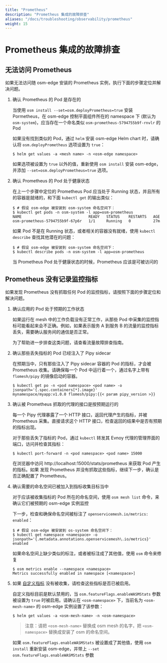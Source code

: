 ```yaml
---
title: "Prometheus"
description: "Prometheus 集成的故障排查"
aliases: "/docs/troubleshooting/observability/prometheus"
weight: 15
---
```


# Prometheus 集成的故障排查

## 无法访问 Prometheus

如果无法访问随 osm-edge 安装的 Prometheus 实例，执行下面的步骤定位并解决问题。

1. 确认 Prometheus 的 Pod 是存在的

    当使用 `osm install --set=osm.deployPrometheus=true` 安装 Pormetheus，在 osm-edge 控制平面组件所在的 namespace 下 (默认为 `osm-system`)，应当存在一个命名类似 `osm-prometheus-5794755b9f-rnvlr` 的 Pod

    如果没有找到类似的 Pod，通过 `helm` 安装 osm-edge Helm chart 时，请确认将 `osm.deployPrometheus` 选项设置为 `true`：

    ```console
    $ helm get values -a <mesh name> -n <osm-edge namespace>
    ```

    如果选项被设置为 `true` 以外的值，重新使用 `osm install` 安装 osm-edge，并添加 `--set=osm.deployPrometheus=true` 选项。

2. 确认 Prometheus 的 Pod 处于健康状态

    在上一个步骤中定位的 Prometheus Pod 应当处于 Running 状态，并且所有的容器是就绪的，和下面 `kubectl get` 的输出类似：

    ```console
    $ # 假设 osm-edge 被安装到 osm-system 命名空间下：
    $ kubectl get pods -n osm-system -l app=osm-prometheus
    NAME                              READY   STATUS    RESTARTS   AGE
    osm-prometheus-5794755b9f-67p6r   1/1     Running   0          27m
    ```

    如果 Pod 不是在 Running 状态，或者相关的容器没有就绪，使用 `kubectl describe` 查找其他潜在的问题：

    ```console
    $ # 假设 osm-edge 被安装到 osm-system 命名空间下：
    $ kubectl describe pods -n osm-system -l app=osm-prometheus
    ```

    当 Prometheus Pod 处于健康状态的时候，Prometheus 应该是可被访问的

## Prometheus 没有记录监控指标

如果发现 Prometheus 没有抓取任何 Pod 的监控指标，请按照下面的步骤定位和解决问题。

1. 确认应用的 Pod 处于预期的工作状态

    如果运行在 mesh 中的工作负载没有正常工作，从那些 Pod 中采集的监控指标可能看起来会不正确。例如，如果表示服务 A 到服务 B 的流量的监控指标丢失，需要确认服务间的通信是否正常。

    为了帮助进一步排查这类问题，请查看流量故障排查指南。

2. 确认那些丢失指标的 Pod 已经注入了 Pipy sidecar

    在预期当中，只有那些注入了 Pipy sidecar 容器的 Pod 的指标，才会被 Prometheus 收集。请确保每一个 Pod 中运行着一个，通过名字上带有 `flomesh/pipy` 的镜像启动的容器。

    ```console
    $ kubectl get po -n <pod namespace> <pod name> -o jsonpath='{.spec.containers[*].image}'
    mynamespace/myapp:v1.0.0 flomesh/pipy:{{< param pipy_version >}}
    ```
3. 确认被 Prometheus 抓取的代理的接口是按预期运行的

    每一个 Pipy 代理暴露了一个 HTTP 接口，返回代理产生的指标，并被 Prometheus 采集。直接请求这个 HTTP 接口，检查返回的结果中是否有预期的指标出现。

    对于那些丢失了指标的 Pod，通过 `kubectl` 转发其 Evnoy 代理的管理界面的端口，访问并检查其指标：

    ```console
    $ kubectl port-forward -n <pod namespace> <pod name> 15000
    ```

    在浏览器中访问 http://localhost:15000/stats/prometheus 来获取 Pod 产生的指标。如果 发现 Prometheus 并没有抓取这些指标，继续下一步，确认是否正确配置了 Prometheus。

4. 确认需要的命名空间已被加入到指标收集目标当中

    对于应该被收集指标的 Pod 所在的命名空间，使用 `osm mesh list` 命令，来确认它们被预期的 osm-edge 实例监控

    下一步，检查和确保命名空间被标注了 `openservicemesh.io/metrics: enabled`：

    ```console
    $ # 假设 osm-edge 被安装到 os-system 命名空间下：
    $ kubectl get namespace <namespace> -o jsonpath='{.metadata.annotations.openservicemesh\.io/metrics}'
    enabled
    ```

    如果命名空间上缺少类似的标注，或者被标注成了其他值，使用 `osm` 命令来修复

    ```console
    $ osm metrics enable --namespace <namespace>
    Metrics successfully enabled in namespace [<namespace>]
    ```

5. 如果 [自定义指标](/docs/guides/observability/metrics/#custom-metrics) 没有被收集，请检查这些指标是否已被启用。

    自定义指标目前是默认禁用的，当 `osm.featureFlags.enableWASMStats` 参数被设置为 `true` 时被启用。请确认在 `<osm-namespace>` 下，当前名为 `<osm-mesh-name>` 的 osm-edge 实例设置了该参数：

    ```console
    $ helm get values -a <osm-mesh-name> -n <osm-namespace>
    ```

   > 注意：请把 `<osm-mesh-name>` 替换成 osm mesh 的名字，把 `<osm-namespace>` 替换成安装了 osm 的命名空间。

    如果 `osm.featureFlags.enableWASMStats` 被设置成了其他值，使用 `osm install` 重新安装 osm-edge，并带上 `--set osm.featureFlags.enableWASMStats` 参数
